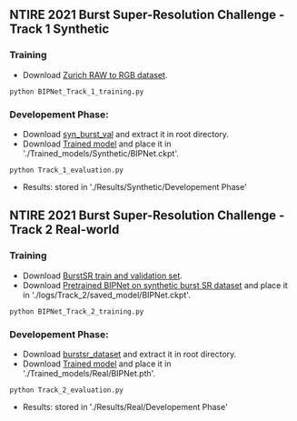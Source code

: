 ## NTIRE 2021 Burst Super-Resolution Challenge - Track 1 Synthetic
### Training
- Download [Zurich RAW to RGB dataset](http://people.ee.ethz.ch/~ihnatova/pynet.html#dataset).
```
python BIPNet_Track_1_training.py
```
### Developement Phase:
- Download [syn_burst_val](https://data.vision.ee.ethz.ch/bhatg/syn_burst_val.zip) and extract it in root directory.
- Download [Trained model](https://mbzuaiac-my.sharepoint.com/:u:/g/personal/akshay_dudhane_mbzuai_ac_ae/EYlxq0X49fRGiFD3kMxnM6IB7VNtwhd3atNr4oc1b1psbA?e=pLN14I) and place it in './Trained_models/Synthetic/BIPNet.ckpt'.
        
```
python Track_1_evaluation.py
```
- Results: stored in './Results/Synthetic/Developement Phase'


## NTIRE 2021 Burst Super-Resolution Challenge - Track 2 Real-world
### Training
- Download [BurstSR train and validation set](https://github.com/goutamgmb/NTIRE21_BURSTSR/blob/master/burstsr_links.md).
- Download [Pretrained BIPNet on synthetic burst SR dataset](https://mbzuaiac-my.sharepoint.com/:u:/g/personal/akshay_dudhane_mbzuai_ac_ae/EYlxq0X49fRGiFD3kMxnM6IB7VNtwhd3atNr4oc1b1psbA?e=rv8iFx) and place it in './logs/Track_2/saved_model/BIPNet.ckpt'.
```
python BIPNet_Track_2_training.py
```
### Developement Phase:
- Download [burstsr_dataset](https://data.vision.ee.ethz.ch/bhatg/BurstSRChallenge/val.zip) and extract it in root directory.
- Download [Trained model](https://mbzuaiac-my.sharepoint.com/:u:/g/personal/akshay_dudhane_mbzuai_ac_ae/EX4h9sC8zvtPkoHQkvTY8VABxF2C4agXqL9HENW1_7Td9Q?e=XIXchy) and place it in './Trained_models/Real/BIPNet.pth'.

```
python Track_2_evaluation.py
```
- Results: stored in './Results/Real/Developement Phase'
